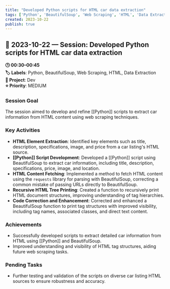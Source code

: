 ```yaml
---
title: "Developed Python scripts for HTML car data extraction"
tags: ['Python', 'BeautifulSoup', 'Web Scraping', 'HTML', 'Data Extraction']
created: 2023-10-22
publish: true
---
```


## 📅 2023-10-22 — Session: Developed Python scripts for HTML car data extraction

**🕒 00:30–00:45**  
**🏷️ Labels**: Python, BeautifulSoup, Web Scraping, HTML, Data Extraction  
**📂 Project**: Dev  
**⭐ Priority**: MEDIUM  


### Session Goal
The session aimed to develop and refine [[Python]] scripts to extract car information from HTML content using web scraping techniques.

### Key Activities
- **HTML Element Extraction**: Identified key elements such as title, description, specifications, image, and price from a car listing's HTML source.
- **[[Python]] Script Development**: Developed a [[Python]] script using BeautifulSoup to extract car information, including title, description, specifications, price, image, and location.
- **HTML Content Fetching**: Implemented a method to fetch HTML content using the `requests` library for parsing with BeautifulSoup, correcting a common mistake of passing URLs directly to BeautifulSoup.
- **Recursive HTML Tree Printing**: Created a function to recursively print HTML document structures, improving understanding of tag hierarchies.
- **Code Correction and Enhancement**: Corrected and enhanced a BeautifulSoup function to print tag structures with improved visibility, including tag names, associated classes, and direct text content.

### Achievements
- Successfully developed scripts to extract detailed car information from HTML using [[Python]] and BeautifulSoup.
- Improved understanding and visibility of HTML tag structures, aiding future web scraping tasks.

### Pending Tasks
- Further testing and validation of the scripts on diverse car listing HTML sources to ensure robustness and accuracy.
